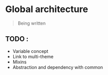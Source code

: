 # Global architecture

> Being written

## TODO :
- Variable concept
- Link to multi-theme
- Mixins
- Abstraction and dependency with common

